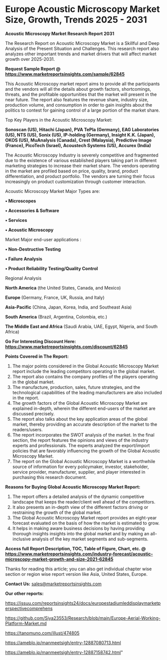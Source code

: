 # Europe Acoustic Microscopy Market Size, Growth, Trends 2025 - 2031

<strong>Acoustic Microscopy Market Research Report 2031</strong>

The Research Report on Acoustic Microscopy Market is a Skillful and Deep Analysis of the Present Situation and Challenges. This research report also analyzes other important trends and market drivers that will affect market growth over 2025-2031.

<strong>Request Sample Report @ <a href=https://www.marketreportsinsights.com/sample/62845>https://www.marketreportsinsights.com/sample/62845</a></strong>

This Acoustic Microscopy market report aims to provide all the participants and the vendors will all the details about growth factors, shortcomings, threats, and the profitable opportunities that the market will present in the near future. The report also features the revenue share, industry size, production volume, and consumption in order to gain insights about the politics to contest for gaining control of a large portion of the market share.

Top Key Players in the Acoustic Microscopy Market:

<strong>Sonoscan (US), Hitachi (Japan), PVA TePla (Germany), EAG Laboratories (US), NTS (US), Sonix (US), IP-holding (Germany), Insight K.K. (Japan), OKOS (US), MuAnalysis (Canada), Crest (Malaysia), Predictive Image (France), PicoTech (Israel), Acoustech Systems (US), Accurex (India)</strong>

The Acoustic Microscopy Industry is severely competitive and fragmented due to the existence of various established players taking part in different marketing strategies to increase their market share. The vendors operating in the market are profiled based on price, quality, brand, product differentiation, and product portfolio. The vendors are turning their focus increasingly on product customization through customer interaction.

Acoustic Microscopy Market Major Types are:

<strong>• Microscopes

• Accessories & Software

• Services

• Acoustic Microscopy</strong>

Market Major end-user applications :

<strong>• Non-Destructive Testing

• Failure Analysis

• Product Reliability Testing/Quality Control</strong>

Regional Analysis

</u><strong><b>North America</b></strong> (the United States, Canada, and Mexico)

<strong><b>Europe </b></strong>(Germany, France, UK, Russia, and Italy)

<strong><b>Asia-Pacific</b></strong> (China, Japan, Korea, India, and Southeast Asia)

<strong><b>South America</b></strong> (Brazil, Argentina, Colombia, etc.)

<strong><b>The Middle East and Africa</b></strong> (Saudi Arabia, UAE, Egypt, Nigeria, and South Africa)

<strong>Go For Interesting Discount Here: <a href=https://www.marketreportsinsights.com/discount/62845>https://www.marketreportsinsights.com/discount/62845</a></strong>

<strong>Points Covered in The Report:</strong>
<ol>
  <li>The major points considered in the Global Acoustic Microscopy Market report include the leading competitors operating in the global market.</li>
  <li>The report also contains the company profiles of the players operating in the global market.</li>
  <li>The manufacture, production, sales, future strategies, and the technological capabilities of the leading manufacturers are also included in the report.</li>
  <li>The growth factors of the Global Acoustic Microscopy Market are explained in-depth, wherein the different end-users of the market are discussed precisely.</li>
  <li>The report also talks about the key application areas of the global market, thereby providing an accurate description of the market to the readers/users.</li>
  <li>The report incorporates the SWOT analysis of the market. In the final section, the report features the opinions and views of the industry experts and professionals. The experts analyzed the export/import policies that are favorably influencing the growth of the Global Acoustic Microscopy Market.</li>
  <li>The report on the Global Acoustic Microscopy Market is a worthwhile source of information for every policymaker, investor, stakeholder, service provider, manufacturer, supplier, and player interested in purchasing this research document.</li>
</ol>
<strong>Reasons for Buying Global Acoustic Microscopy Market Report:</strong>

<ol>
  <li>The report offers a detailed analysis of the dynamic competitive landscape that keeps the reader/client well ahead of the competitors.</li>
  <li>It also presents an in-depth view of the different factors driving or restraining the growth of the global market.</li>
  <li>The Global Acoustic Microscopy Market report provides an eight-year forecast evaluated on the basis of how the market is estimated to grow.</li>
  <li>It helps in making aware business decisions by having providing thorough insights insights into the global market and by making an all-inclusive analysis of the key market segments and sub-segments.</li>
</ol>
<strong>Access full Report Description, TOC, Table of Figure, Chart, etc. @ <a href=https://www.marketreportsinsights.com/industry-forecast/acoustic-microscopy-market-growth-and-size-2021-62845>https://www.marketreportsinsights.com/industry-forecast/acoustic-microscopy-market-growth-and-size-2021-62845</a></strong>


Thanks for reading this article; you can also get individual chapter wise section or region wise report version like Asia, United States, Europe.

<strong>Contact Us:</strong>
sales@marketreportsinsights.com

<strong>Our other reports:</strong>

<a href=https://issuu.com/reportsinsights24/docs/europestadiumleddisplaymarketperspectivecomprehens>https://issuu.com/reportsinsights24/docs/europestadiumleddisplaymarketperspectivecomprehens</a>

<a href=https://github.com/Siya23553/Research/blob/main/Europe-Aerial-Working-Platform-Market.md>https://github.com/Siya23553/Research/blob/main/Europe-Aerial-Working-Platform-Market.md</a>

<a href=https://tanomuno.com/illust/474805>https://tanomuno.com/illust/474805</a>

<a href=https://ameblo.jp/manmeetsigh/entry-12887080713.html>https://ameblo.jp/manmeetsigh/entry-12887080713.html</a>

<a href=https://ameblo.jp/manmeetsigh/entry-12887158742.html>https://ameblo.jp/manmeetsigh/entry-12887158742.html</a>"
